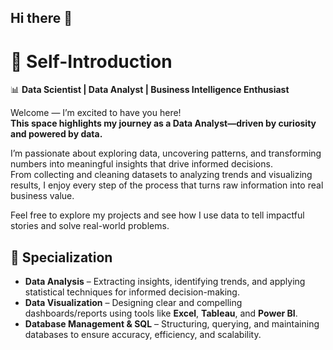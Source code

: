 ## Hi there 👋

# 👤 Self-Introduction  
📊 **Data Scientist | Data Analyst | Business Intelligence Enthusiast**

Welcome — I’m excited to have you here!  
**This space highlights my journey as a Data Analyst—driven by curiosity and powered by data.**

I’m passionate about exploring data, uncovering patterns, and transforming numbers into meaningful insights that drive informed decisions.  
From collecting and cleaning datasets to analyzing trends and visualizing results, I enjoy every step of the process that turns raw information into real business value.

Feel free to explore my projects and see how I use data to tell impactful stories and solve real-world problems.

## 🧠 Specialization

- **Data Analysis** – Extracting insights, identifying trends, and applying statistical techniques for informed decision-making.  
- **Data Visualization** – Designing clear and compelling dashboards/reports using tools like **Excel**, **Tableau**, and **Power BI**.  
- **Database Management & SQL** – Structuring, querying, and maintaining databases to ensure accuracy, efficiency, and scalability.

